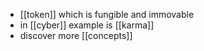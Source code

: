 - [[token]] which is fungible and immovable
- in [[cyber]] example is [[karma]]
- discover more [[concepts]]